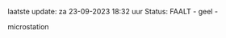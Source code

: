 laatste update: 
za 23-09-2023 18:32   uur 
Status: FAALT - geel - 
<div class="service Y">microstation</div>
